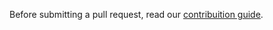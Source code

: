 Before submitting a pull request, read our [contribuition guide](http://tuxlab.org/#/develop/contribute).
